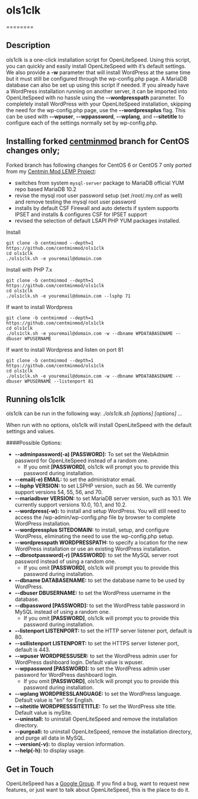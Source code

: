# ols1clk
========

Description
--------

ols1clk is a one-click installation script for OpenLiteSpeed. Using this script,
you can quickly and easily install OpenLiteSpeed with it’s default settings. We
also provide a **-w** parameter that will install WordPress at the same time but
it must still be configured through the wp-config.php page. A MariaDB database
can also be set up using this script if needed. If you already have a WordPress
installation running on another server, it can be imported into OpenLiteSpeed
with no hassle using the **--wordpresspath** parameter. To completely install
WordPress with your OpenLiteSpeed installation, skipping the need for the
wp-config.php page, use the **--wordpressplus** flag. This can be used with
**--wpuser**, **--wppassword**, **--wplang**, and **--sitetitle** to configure
each of the settings normally set by wp-config.php.

Installing forked [centminmod](https://github.com/centminmod/ols1clk/tree/centminmod) branch for CentOS changes only; 
--------

Forked branch has following changes for CentOS 6 or CentOS 7 only ported from my [Centmin Mod LEMP Project](https://centminmod.com):

* switches from system `mysql-server` package to MariaDB official YUM repo based MariaDB 10.2
* revise the mysql root user password setup (set /root/.my.cnf as well) and remove testing the mysql root user password
* installs by default CSF Firewall and auto detects if system supports IPSET and installs & configures CSF for IPSET support
* revised the selection of default LSAPI PHP YUM packages installed.

Install

    git clone -b centminmod --depth=1 https://github.com/centminmod/ols1clk
    cd ols1clk
    ./ols1clk.sh -e youremail@domain.com

Install with PHP 7.x

    git clone -b centminmod --depth=1 https://github.com/centminmod/ols1clk
    cd ols1clk
    ./ols1clk.sh -e youremail@domain.com --lsphp 71

If want to install Wordpress

    git clone -b centminmod --depth=1 https://github.com/centminmod/ols1clk
    cd ols1clk
    ./ols1clk.sh -e youremail@domain.com -w --dbname WPDATABASENAME --dbuser WPUSERNAME

If want to install Wordpress and listen on port 81

    git clone -b centminmod --depth=1 https://github.com/centminmod/ols1clk
    cd ols1clk
    ./ols1clk.sh -e youremail@domain.com -w --dbname WPDATABASENAME --dbuser WPUSERNAME --listenport 81

Running ols1clk
--------

ols1clk can be run in the following way:
*./ols1clk.sh [options] [options] …*

When run with no options, ols1clk will install OpenLiteSpeed with the default
settings and values.

####Possible Options:
* **--adminpassword(-a) [PASSWORD]:** To set set the WebAdmin password for OpenLiteSpeed instead of a random one.
  * If you omit **[PASSWORD]**, ols1clk will prompt you to provide this password during installation.
* **--email(-e) EMAIL:** to set the administrator email.
* **--lsphp VERSION:** to set LSPHP version, such as 56. We currently support versions 54, 55, 56, and 70.
* **--mariadbver VERSION:** to set MariaDB server version, such as 10.1. We currently support versions 10.0, 10.1, and 10.2.
* **--wordpress(-w):** to install and setup WordPress. You will still need to access the /wp-admin/wp-config.php file by browser to complete WordPress installation.
* **--wordpressplus SITEDOMAIN:** to install, setup, and configure WordPress, eliminating the need to use the wp-config.php setup. 
* **--wordpresspath WORDPRESSPATH:** to specify a location for the new WordPress installation or use an existing WordPress installation.
* **--dbrootpassword(-r) [PASSWORD]:** to set the MySQL server root password instead of using a random one.
  * If you omit **[PASSWORD]**, ols1clk will prompt you to provide this password during installation.
* **--dbname DATABASENAME:** to set the database name to be used by WordPress.
* **--dbuser DBUSERNAME:** to set the WordPress username in the database.
* **--dbpassword [PASSWORD]:** to set the WordPress table password in MySQL instead of using a random one.
  * If you omit **[PASSWORD]**, ols1clk will prompt you to provide this password during installation.
* **--listenport LISTENPORT:** to set the HTTP server listener port, default is 80.
* **--ssllistenport LISTENPORT:** to set the HTTPS server listener port, default is 443.
* **--wpuser WORDPRESSUSER:** to set the WordPress admin user for WordPress dashboard login. Default value is wpuser.
* **--wppassword [PASSWORD]:** to set the WordPress admin user password for WordPress dashboard login.
  * If you omit **[PASSWORD]**, ols1clk will prompt you to provide this password during installation.
* **--wplang WORDPRESSLANGUAGE:** to set the WordPress language. Default value is "en" for English.
* **--sitetitle WORDPRESSSITETITLE:** To set the WordPress site title. Default value is mySite.
* **--uninstall:** to uninstall OpenLiteSpeed and remove the installation directory.
* **--purgeall:** to uninstall OpenLiteSpeed, remove the installation directory, and purge all data in MySQL.
* **--version(-v):** to display version information.
* **--help(-h):** to display usage.

Get in Touch
--------

OpenLiteSpeed has a [Google Group](https://groups.google.com/forum/#!forum/openlitespeed-development). If you find a bug, want to request new features, or just want to talk about OpenLiteSpeed, this is the place to do it.

